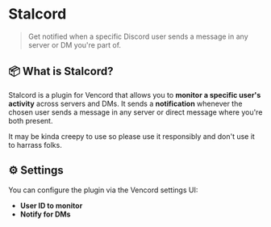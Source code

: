 # Stalcord

> Get notified when a specific Discord user sends a message in any server or DM you're part of.
## 📦 What is Stalcord?

Stalcord is a plugin for Vencord that allows you to **monitor a specific user's activity** across servers and DMs. It sends a **notification** whenever the chosen user sends a message in any server or direct message where you're both present.

It may be kinda creepy to use so please use it responsibly and don't use it to harrass folks.

## ⚙️ Settings

You can configure the plugin via the Vencord settings UI:

- **User ID to monitor** 
- **Notify for DMs** 